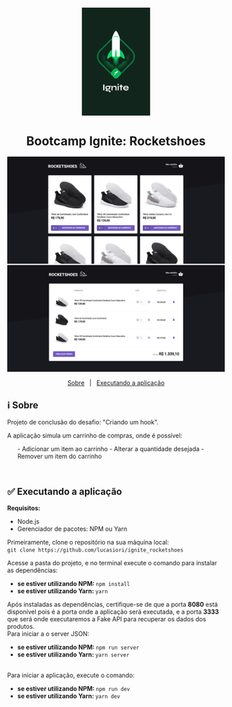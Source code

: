 <p align="center">
  <img src="https://github.com/lucasiori/ignite_rocketshoes/blob/master/.github/ignite.png" alt="Bootcamp Ignite" height="250" />
</p>

<h1 align="center">Bootcamp Ignite: Rocketshoes</h1>

<p align="center">
  <img src="https://github.com/lucasiori/ignite_rocketshoes/blob/master/.github/demo.png" alt="Demo" />
  <img src="https://github.com/lucasiori/ignite_rocketshoes/blob/master/.github/demo2.png" alt="Demo" />
</p>

<p align="center">
  <a href="#sobre">Sobre</a> &nbsp;&nbsp;|&nbsp;&nbsp;
  <a href="#executando-aplicacao">Executando a aplicação</a>
  
</p>

<h2 id="sobre">ℹ Sobre</h2>

<p>Projeto de conclusão do desafio: "Criando um hook".</p>
<p>A aplicação simula um carrinho de compras, onde é possível:</p>
<p>
  <ul>
    - Adicionar um item ao carrinho
    - Alterar a quantidade desejada
    - Remover um item do carrinho
  </ul>
</p>

<br />

<h2 id="executando-aplicacao">✅ Executando a aplicação</h2>

<strong>Requisitos:</strong>
<ul>
  <li>Node.js</li>
  <li>Gerenciador de pacotes: NPM ou Yarn</li>
</ul>

<p>
  Primeiramente, clone o repositório na sua máquina local: <br />
  <code>git clone https://github.com/lucasiori/ignite_rocketshoes</code>
</p>

<p>
  Acesse a pasta do projeto, e no terminal execute o comando para instalar as dependências: <br />
  <ul>
    <li>
      <strong>se estiver utilizando NPM: </strong>
      <code>npm install</code>
    </li>
    <li>
      <strong>se estiver utilizando Yarn: </strong>
      <code>yarn</code>
    </li>
  </ul>
</p>

<p>
  Após instaladas as dependências, certifique-se de que a porta <strong>8080</strong> está disponível pois é a porta onde a aplicação será executada,
  e a porta <strong>3333</strong> que será onde executaremos a Fake API para recuperar os dados dos produtos. <br />
  Para iniciar a o server JSON: <br />
  <ul>
    <li>
      <strong>se estiver utilizando NPM: </strong>
      <code>npm run server</code>
    </li>
    <li>
      <strong>se estiver utilizando Yarn: </strong>
      <code>yarn server</code>
    </li>
  </ul>
  <br />
  Para iniciar a aplicação, execute o comando: <br />
  <ul>
    <li>
      <strong>se estiver utilizando NPM: </strong>
      <code>npm run dev</code>
    </li>
    <li>
      <strong>se estiver utilizando Yarn: </strong>
      <code>yarn dev</code>
    </li>
  </ul>
</p>
